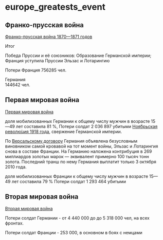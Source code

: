 # europe_greatests_event

## Франко-прусская война

[Франко-прусская война 1870—1871 годов](https://ru.wikipedia.org/wiki/%D0%A4%D1%80%D0%B0%D0%BD%D0%BA%D0%BE-%D0%BF%D1%80%D1%83%D1%81%D1%81%D0%BA%D0%B0%D1%8F_%D0%B2%D0%BE%D0%B9%D0%BD%D0%B0)

Итог 	

Победа Пруссии и её союзников:
    Образование Германской империи;
    Франция уступила Пруссии Эльзас и Лотарингию

Потери
Франция
    756285 чел.

Германия	
    144642 чел.

## Первая мировая война

[Первая мировая война](https://ru.wikipedia.org/wiki/%D0%9F%D0%B5%D1%80%D0%B2%D0%B0%D1%8F_%D0%BC%D0%B8%D1%80%D0%BE%D0%B2%D0%B0%D1%8F_%D0%B2%D0%BE%D0%B9%D0%BD%D0%B0)

доля мобилизованных Германии к общему числу мужчин в возрасте 15—49 лет составила 81 %,
Потери солдат 2 036 897 убитыми
[Ноя́брьская револю́ция 1918 года](https://ru.wikipedia.org/wiki/%D0%9D%D0%BE%D1%8F%D0%B1%D1%80%D1%8C%D1%81%D0%BA%D0%B0%D1%8F_%D1%80%D0%B5%D0%B2%D0%BE%D0%BB%D1%8E%D1%86%D0%B8%D1%8F), свержение Германской империи.

По [Версальскому договору](https://ru.wikipedia.org/wiki/%D0%92%D0%B5%D1%80%D1%81%D0%B0%D0%BB%D1%8C%D1%81%D0%BA%D0%B8%D0%B9_%D0%B4%D0%BE%D0%B3%D0%BE%D0%B2%D0%BE%D1%80) Германия объявлена безусловным виновником самой кровавой на тот момент войны, Эльзас и Лотарингия снова в составе Франции. На Германию наложена контрибуция в 269 миллиардов золотых марок — эквивалент примерно 100 тысяч тонн золота. Последний транш по нему Германия выплатит только 3 октября 2010 года. 


доля мобилизованных Франции к общему числу мужчин в возрасте 15—49 лет составила 79 %
Потери солдат 1 293 464 убитыми

## Вторая мировая война

[Вторая мировая война](https://ru.wikipedia.org/wiki/%D0%92%D1%82%D0%BE%D1%80%D0%B0%D1%8F_%D0%BC%D0%B8%D1%80%D0%BE%D0%B2%D0%B0%D1%8F_%D0%B2%D0%BE%D0%B9%D0%BD%D0%B0)

Потери солдат Германии - от 4 440 000 до до 5 318 000 чел, на всех фронтах.

Потери солдат Франции - 253 000, в основном в боях с немцами
